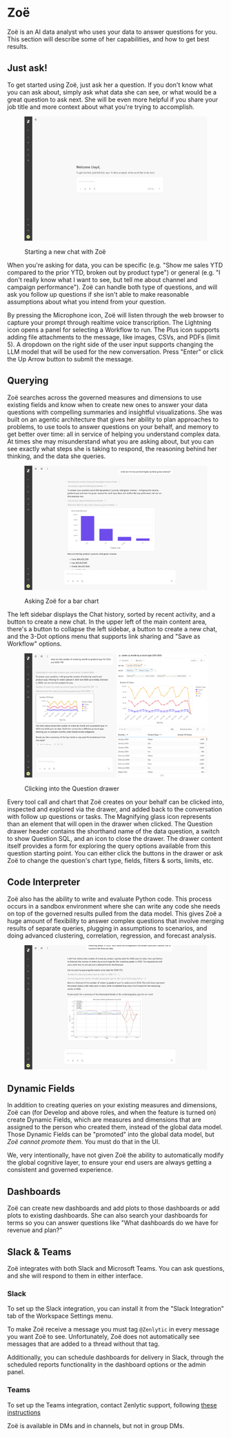 # Zoë

Zoë is an AI data analyst who uses your data to answer questions for you. This section will describe some of her capabilities, and how to get best results.

## Just ask!

To get started using Zoë, just ask her a question. If you don't know what you can ask about, simply ask what data she can see, or what would be a great question to ask next. She will be even more helpful if you share your job title and more context about what you're trying to accomplish.

<figure><img src="../assets/3_zenlytic_ui/new-chat.png" alt=""><figcaption><p>Starting a new chat with Zoë</p></figcaption></figure>

When you're asking for data, you can be specific (e.g. "Show me sales YTD compared to the prior YTD, broken out by product type") or general (e.g. "I don't really know what I want to see, but tell me about channel and campaign performance"). Zoë can handle both type of questions, and will ask you follow up questions if she isn't able to make reasonable assumptions about what you intend from your question.

By pressing the Microphone icon, Zoë will listen through the web browser to capture your prompt through realtime voice transcription. The Lightning icon opens a panel for selecting a Workflow to run. The Plus icon supports adding file attachments to the message, like images, CSVs, and PDFs (limit 5). A dropdown on the right side of the user input supports changing the LLM model that will be used for the new conversation. Press "Enter" or click the Up Arrow button to submit the message.

## Querying

Zoë searches across the governed measures and dimensions to use existing fields and know when to create new ones to answer your data questions with compelling summaries and insightful visualizations. She was built on an agentic architecture that gives her ability to plan approaches to problems, to use tools to answer questions on your behalf, and memory to get better over time: all in service of helping you understand complex data. At times she may misunderstand what you are asking about, but you can see exactly what steps she is taking to respond, the reasoning behind her thinking, and the data she queries.

<figure><img src="../assets/3_zenlytic_ui/querying.png" alt=""><figcaption><p>Asking Zoë for a bar chart</p></figcaption></figure>

The left sidebar displays the Chat history, sorted by recent activity, and a button to create a new chat. In the upper left of the main content area, there's a button to collapse the left sidebar, a button to create a new chat, and the 3-Dot options menu that supports link sharing and "Save as Workflow" options.

<figure><img src="../assets/3_zenlytic_ui/chat-drawer.png" alt=""><figcaption><p>Clicking into the Question drawer</p></figcaption></figure>

Every tool call and chart that Zoë creates on your behalf can be clicked into, inspected and explored via the drawer, and added back to the conversation with follow up questions or tasks. The Magnifying glass icon represents than an element that will open in the drawer when clicked. The Question drawer header contains the shorthand name of the data question, a switch to show Question SQL, and an icon to close the drawer. The drawer content itself provides a form for exploring the query options available from this question starting point. You can either click the buttons in the drawer or ask Zoë to change the question's chart type, fields, filters & sorts, limits, etc.

## Code Interpreter

Zoë also has the ability to write and evaluate Python code. This process occurs in a sandbox environment where she can write any code she needs on top of the governed results pulled from the data model. This gives Zoë a huge amount of flexibility to answer complex questions that involve merging results of separate queries, plugging in assumptions to scenarios, and doing advanced clustering, correlation, regression, and forecast analysis.

<figure><img src="../assets/3_zenlytic_ui/code-interpreter.png" alt=""><figcaption></figcaption></figure>

## Dynamic Fields

In addition to creating queries on your existing measures and dimensions, Zoë can (for Develop and above roles, and when the feature is turned on) create Dynamic Fields, which are measures and dimensions that are assigned to the person who created them, instead of the global data model. Those Dynamic Fields can be "promoted" into the global data model, but _Zoë cannot promote them_. You must do that in the UI.

We, very intentionally, have not given Zoë the ability to automatically modify the global cognitive layer, to ensure your end users are always getting a consistent and governed experience.

## Dashboards

Zoë can create new dashboards and add plots to those dashboards or add plots to existing dashboards. She can also search your dashboards for terms so you can answer questions like "What dashboards do we have for revenue and plan?"

## Slack & Teams

Zoë integrates with both Slack and Microsoft Teams. You can ask questions, and she will respond to them in either interface.

### Slack

To set up the Slack integration, you can install it from the "Slack Integration" tab of the Workspace Settings menu.

To make Zoë receive a message you must tag `@Zenlytic` in every message you want Zoë to see. Unfortunately, Zoë does not automatically see messages that are added to a thread without that tag.

Additionally, you can schedule dashboards for delivery in Slack, through the scheduled reports functionality in the dashboard options or the admin panel.

### Teams

To set up the Teams integration, contact Zenlytic support, following [these instructions](microsoft_teams_bot.md)

Zoë is available in DMs and in channels, but not in group DMs.
